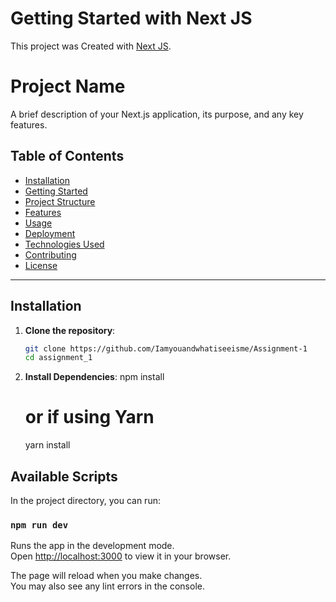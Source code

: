 # Getting Started with Next JS

This project was Created with [Next JS](https://github.com/vercel/next.js/).

# Project Name

A brief description of your Next.js application, its purpose, and any key features.

## Table of Contents

- [Installation](#installation)
- [Getting Started](#getting-started)
- [Project Structure](#project-structure)
- [Features](#features)
- [Usage](#usage)
- [Deployment](#deployment)
- [Technologies Used](#technologies-used)
- [Contributing](#contributing)
- [License](#license)

---

## Installation

1. **Clone the repository**:
   ```bash
   git clone https://github.com/Iamyouandwhatiseeisme/Assignment-1
   cd assignment_1
   ```
2. **Install Dependencies**:
   npm install
   # or if using Yarn
   yarn install

## Available Scripts

In the project directory, you can run:

### `npm run dev`

Runs the app in the development mode.\
Open [http://localhost:3000](http://localhost:3000) to view it in your browser.

The page will reload when you make changes.\
You may also see any lint errors in the console.

